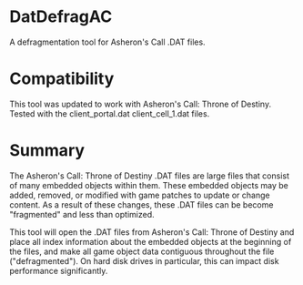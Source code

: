 # DatDefragAC
A defragmentation tool for Asheron's Call .DAT files.

# Compatibility
This tool was updated to work with Asheron's Call: Throne of Destiny. Tested with the client_portal.dat client_cell_1.dat files.

# Summary
The Asheron's Call: Throne of Destiny .DAT files are large files that consist of many embedded objects within them. These embedded objects may be added, removed, or modified with game patches to update or change content. As a result of these changes, these .DAT files can be become "fragmented" and less than optimized.

This tool will open the .DAT files from Asheron's Call: Throne of Destiny and place all index information about the embedded objects at the beginning of the files, and make all game object data contiguous throughout the file ("defragmented"). On hard disk drives in particular, this can impact disk performance significantly.
